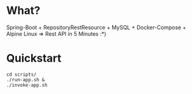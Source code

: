 # What?

Spring-Boot + RepositoryRestResource + MySQL + Docker-Compose + Alpine Linux => Rest API in 5 Minutes :*)

# Quickstart

```
cd scripts/
./run-app.sh &
./invoke-app.sh
```
